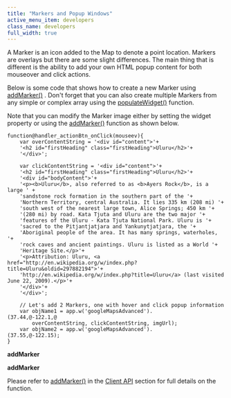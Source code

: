 ```yaml
---
title: "Markers and Popup Windows"
active_menu_item: developers
class_name: developers
full_width: true
---
```



A Marker is an icon added to the Map to denote a point location. Markers are overlays but there are some slight differences. The main thing that is different is the ability to add your own HTML popup content for both mouseover and click actions.

Below is some code that shows how to create a new Marker using [addMarker()](../../../../scripting-apis/client-api/widget-object-functions/advanced-maps/addmarker) . Don't forget that you can also create multiple Markers from any simple or complex array using the [populateWidget()](../using-populatewidget) function.

Note that you can modify the Marker image either by setting the widget property or using the [addMarker()](../../../../scripting-apis/client-api/widget-object-functions/advanced-maps/addmarker) function as shown below.

    function@handler_actionBtn_onClick(mouseev){
        var overContentString = '<div id="content">'+
        '<h2 id="firstHeading" class="firstHeading">Uluru</h2>'+
        '</div>';
     
        var clickContentString = '<div id="content">'+
        '<h2 id="firstHeading" class="firstHeading">Uluru</h2>'+
        '<div id="bodyContent">'+
        '<p><b>Uluru</b>, also referred to as <b>Ayers Rock</b>, is a large ' +
        'sandstone rock formation in the southern part of the '+
        'Northern Territory, central Australia. It lies 335 km (208 mi) '+
        'south west of the nearest large town, Alice Springs; 450 km '+
        '(280 mi) by road. Kata Tjuta and Uluru are the two major '+
        'features of the Uluru - Kata Tjuta National Park. Uluru is '+
        'sacred to the Pitjantjatjara and Yankunytjatjara, the '+
        'Aboriginal people of the area. It has many springs, waterholes, '+
        'rock caves and ancient paintings. Uluru is listed as a World '+
        'Heritage Site.</p>'+
        '<p>Attribution: Uluru, <a href="http://en.wikipedia.org/w/index.php?title=Uluru&oldid=297882194">'+
        'http://en.wikipedia.org/w/index.php?title=Uluru</a> (last visited June 22, 2009).</p>'+
        '</div>'+
        '</div>';
     
        // Let's add 2 Markers, one with hover and click popup information
        var objName1 = app.w('googleMapsAdvanced').
    (37.44,@-122.1,@
            overContentString, clickContentString, imgUrl);
        var objName2 = app.w('googleMapsAdvanced').
    (37.55,@-122.15);
    }
   

**addMarker**

**addMarker**

Please refer to [addMarker()](../../../../scripting-apis/client-api/widget-object-functions/advanced-maps/addmarker) in the [Client API](../../../../scripting-apis/client-api/) section for full details on the function.

